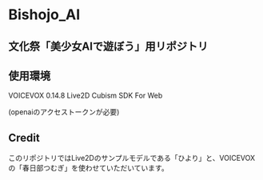 # Bishojo_AI
## 文化祭「美少女AIで遊ぼう」用リポジトリ

## 使用環境
VOICEVOX 0.14.8
Live2D Cubism SDK For Web

(openaiのアクセストークンが必要)

## Credit
このリポジトリではLive2Dのサンプルモデルである「ひより」と、VOICEVOXの「春日部つむぎ」を使わせていただいています。
